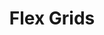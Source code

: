 ---
# Feel free to add content and custom Front Matter to this file.
# To modify the layout, see https://jekyllrb.com/docs/themes/#overriding-theme-defaults

pageID: flexGrid
category: "Flex Grid"
title: Flex Grids
description: Flexbox grids are disabled by default, but can be enabled in your Hydrogen configuration file. Flexbox grids are generated by specifying a couple options on the wrapper (<code>data-h2-flex-grid</code>) and then defining how each child should be distributed within the column setup.
syntax: 
  - data-h2-flex-grid="MEDIA(ALIGNMENT, EXPANSION, GRID-PADDING, GUTTER)"
notes:
options:
  - title: MEDIA
    type: media
    content:
  - title: ALIGNMENT
    type: custom
    content: "<pre>
      top\n
      middle\n
      bottom
    </pre>"
  - title: EXPANSION
    type: custom
    content: "<pre>
      contained\n
      expanded
    </pre>"
  - title: GRID-PADDING
    type: custom
    content: "<pre>
      flush\n
      padded
    </pre>"
  - title: GUTTER
    type: whitespace
    content:
examples:
  - <div data-h2-flex-grid='b(top, expanded, flush, m)'>
      <div data-h2-flex-item='b(1of3)'>
        <div data-h2-bg-color='b(theme-1)' data-h2-padding='b(all, l)'></div>
      </div>
      <div data-h2-flex-item='b(1of3)'>
        <div data-h2-bg-color='b(theme-1)' data-h2-padding='b(all, l)'></div>
      </div>
      <div data-h2-flex-item='b(1of3)'>
        <div data-h2-bg-color='b(theme-1)' data-h2-padding='b(all, l)'></div>
      </div>
      <div data-h2-flex-item='b(1of2) m(1of8)'>
        <div data-h2-bg-color='b(theme-2)' data-h2-padding='b(all, l)'></div>
      </div>
      <div data-h2-flex-item='b(1of2) m(1of8)'>
        <div data-h2-bg-color='b(theme-2)' data-h2-padding='b(all, l)'></div>
      </div>
      <div data-h2-flex-item='b(1of2) m(1of8)'>
        <div data-h2-bg-color='b(theme-2)' data-h2-padding='b(all, l)'></div>
      </div>
      <div data-h2-flex-item='b(1of2) m(1of8)'>
        <div data-h2-bg-color='b(theme-2)' data-h2-padding='b(all, l)'></div>
      </div>
      <div data-h2-flex-item='b(1of2) m(1of8)'>
        <div data-h2-bg-color='b(theme-2)' data-h2-padding='b(all, l)'></div>
      </div>
      <div data-h2-flex-item='b(1of2) m(1of8)'>
        <div data-h2-bg-color='b(theme-2)' data-h2-padding='b(all, l)'></div>
      </div>
      <div data-h2-flex-item='b(1of2) m(1of8)'>
        <div data-h2-bg-color='b(theme-2)' data-h2-padding='b(all, l)'></div>
      </div>
      <div data-h2-flex-item='b(1of2) m(1of8)'>
        <div data-h2-bg-color='b(theme-2)' data-h2-padding='b(all, l)'></div>
      </div>
    </div>
---